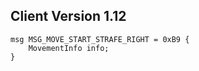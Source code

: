 ## Client Version 1.12

```rust,ignore
msg MSG_MOVE_START_STRAFE_RIGHT = 0xB9 {
    MovementInfo info;    
}

```
